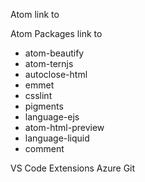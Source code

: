 Atom
link to

Atom Packages
link to

* atom-beautify
* atom-ternjs
* autoclose-html
* emmet
* csslint
* pigments
* language-ejs
* atom-html-preview
* language-liquid
* comment

VS Code Extensions
Azure Git

